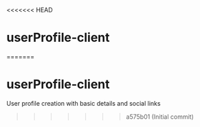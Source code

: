<<<<<<< HEAD
# userProfile-client
=======
# userProfile-client
User profile creation with basic details and social links
>>>>>>> a575b01 (Initial commit)
